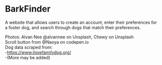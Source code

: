 # BarkFinder
A website that allows users to create an account, enter their preferences for a foster dog, and search through dogs that match their preferences. <br/>

Photos: Alvan Nee @alvannee on Unsplash, Chewy on Unsplash <br/>
Scroll button from @Naoya on codepen.io <br/>
Dog data scraped from: </br>
-https://www.ilovefamilydog.org/ <br/>
-(More may be added)<br/>
